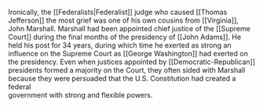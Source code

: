 Ironically, the [[Federalists|Federalist]] judge who caused [[Thomas Jefferson]] the most grief was one of his own cousins from [[Virginia]], John Marshall. Marshall had been appointed chief justice of the [[Supreme Court]] during the final months of the presidency of [[John Adams]]. He held his post for 34 years, during which time he exerted as strong an influence on the Supreme Court as [[George Washington]] had exerted on the presidency. Even when justices appointed by [[Democratic-Republican]]  
presidents formed a majority on the Court, they often sided with Marshall  
because they were persuaded that the U.S. Constitution had created a federal  
government with strong and flexible powers.